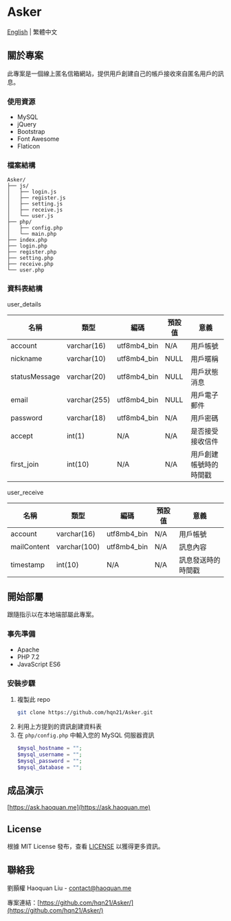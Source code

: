 # Asker
[English](https://github.com/hqn21/Asker/blob/main/README.md) | 繁體中文
## 關於專案
此專案是一個線上匿名信箱網站，提供用戶創建自己的帳戶接收來自匿名用戶的訊息。
### 使用資源
* MySQL
* jQuery
* Bootstrap
* Font Awesome
* Flaticon
### 檔案結構
```
Asker/
├── js/
│   ├── login.js
│   ├── register.js
│   ├── setting.js
│   ├── receive.js
│   └── user.js
├── php/
│   ├── config.php
│   └── main.php
├── index.php
├── login.php
├── register.php
├── setting.php
├── receive.php
└── user.php
```
### 資料表結構
user_details

|     名稱      |     類型      |  編碼       | 預設值   |                 意義                    |
|---------------|--------------|-------------|---------|-----------------------------------------|
| account       | varchar(16)  | utf8mb4_bin | N/A     | 用戶帳號                                 |
| nickname      | varchar(10)  | utf8mb4_bin | NULL    | 用戶暱稱                                 |
| statusMessage | varchar(20)  | utf8mb4_bin | NULL    | 用戶狀態消息                             |
| email         | varchar(255) | utf8mb4_bin | NULL    | 用戶電子郵件                             |
| password      | varchar(18)  | utf8mb4_bin | N/A     | 用戶密碼                                 |
| accept        | int(1)       | N/A         | N/A     | 是否接受接收信件                          |
| first_join    | int(10)      | N/A         | N/A     | 用戶創建帳號時的時間戳                     |

user_receive

|     名稱     |     類型     |  編碼       | 預設值   |                 意義                |
|-------------|--------------|-------------|---------|-------------------------------------|
| account     | varchar(16)  | utf8mb4_bin | N/A     | 用戶帳號                             |
| mailContent | varchar(100) | utf8mb4_bin | N/A     | 訊息內容                             |
| timestamp   | int(10)      | N/A         | N/A     | 訊息發送時的時間戳                    |
## 開始部屬
跟隨指示以在本地端部屬此專案。
### 事先準備
* Apache
* PHP 7.2
* JavaScript ES6
### 安裝步驟
1. 複製此 repo
   ```sh
   git clone https://github.com/hqn21/Asker.git
   ```
2. 利用上方提到的資訊創建資料表
3. 在 `php/config.php` 中輸入您的 MySQL 伺服器資訊
   ```php
   $mysql_hostname = "";
   $mysql_username = "";
   $mysql_password = "";
   $mysql_database = "";
   ```
## 成品演示
[https://ask.haoquan.me](https://ask.haoquan.me)
## License
根據 MIT License 發布，查看 [LICENSE](LICENSE) 以獲得更多資訊。
## 聯絡我
劉顥權 Haoquan Liu - [contact@haoquan.me](mailto:contact@haoquan.me)

專案連結：[https://github.com/hqn21/Asker/](https://github.com/hqn21/Asker/)
